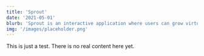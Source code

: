 ```yaml
---
title: 'Sprout'
date: '2021-05-01'
blurb: 'Sprout is an interactive application where users can grow virtual gardens by sending and receiving positive messages.'
img: '/images/placeholder.png'
---
```


This is just a test. There is no real content here yet.